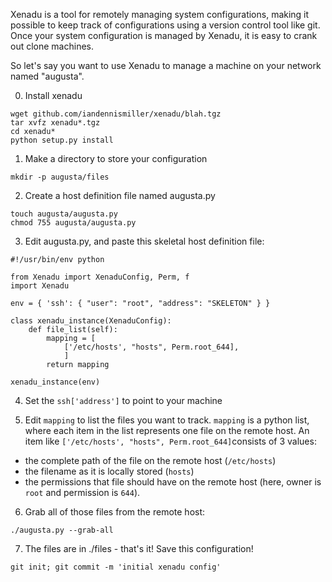 Xenadu is a tool for remotely managing system configurations, making it possible to keep track of configurations using a version control tool like git.  Once your system configuration is managed by Xenadu, it is easy to crank out clone machines.

So let's say you want to use Xenadu to manage a machine on your network named "augusta".

0. Install xenadu

```
wget github.com/iandennismiller/xenadu/blah.tgz
tar xvfz xenadu*.tgz
cd xenadu*
python setup.py install
```

1. Make a directory to store your configuration

```
mkdir -p augusta/files
```

2. Create a host definition file named augusta.py

```
touch augusta/augusta.py
chmod 755 augusta/augusta.py
```

3. Edit augusta.py, and paste this skeletal host definition file:

```
#!/usr/bin/env python

from Xenadu import XenaduConfig, Perm, f
import Xenadu

env = { 'ssh': { "user": "root", "address": "SKELETON" } }

class xenadu_instance(XenaduConfig):
    def file_list(self):
        mapping = [
            ['/etc/hosts', "hosts", Perm.root_644],
            ]
        return mapping

xenadu_instance(env)
```

4. Set the `ssh['address']` to point to your machine

5. Edit `mapping` to list the files you want to track.  `mapping` is a python list, where each item in the list represents one file on the remote host.  An item like `['/etc/hosts', "hosts", Perm.root_644]`consists of 3 values: 

- the complete path of the file on the remote host (`/etc/hosts`)
- the filename as it is locally stored (`hosts`)
- the permissions that file should have on the remote host (here, owner is `root` and permission is `644`).

6. Grab all of those files from the remote host:

```
./augusta.py --grab-all
```

7. The files are in ./files - that's it!  Save this configuration!

`git init; git commit -m 'initial xenadu config'`

